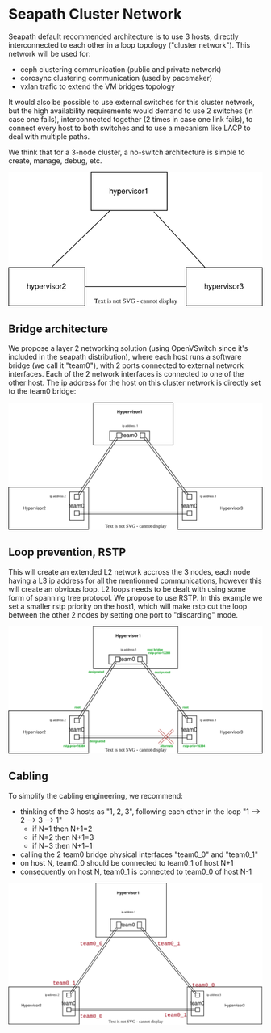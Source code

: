 # Seapath Cluster Network

Seapath default recommended architecture is to use 3 hosts, directly interconnected to each other in a loop topology ("cluster network"). This network will be used for:
- ceph clustering communication (public and private network)
- corosync clustering communication (used by pacemaker)
- vxlan trafic to extend the VM bridges topology


It would also be possible to use external switches for this cluster network, but the high availability requirements would demand to use 2 switches (in case one fails), interconnected together (2 times in case one link fails), to connect every host to both switches and to use a mecanism like LACP to deal with multiple paths.

We think that for a 3-node cluster, a no-switch architecture is simple to create, manage, debug, etc.

![cluster_network1.svg](cluster_network1.svg)

## Bridge architecture

We propose a layer 2 networking solution (using OpenVSwitch since it's included in the seapath distribution), where each host runs a software bridge (we call it "team0"), with 2 ports connected to external network interfaces. Each of the 2 network interfaces is connected to one of the other host. The ip address for the host on this cluster network is directly set to the team0 bridge: 

<img src="cluster_network2.svg" width="800" />

## Loop prevention, RSTP

This will create an extended L2 network accross the 3 nodes, each node having a L3 ip address for all the mentionned communications, however this will create an obvious loop. L2 loops needs to be dealt with using some form of spanning tree protocol. We propose to use RSTP.
In this example we set a smaller rstp priority on the host1, which will make rstp cut the loop between the other 2 nodes by setting one port to "discarding" mode.

<img src="cluster_network3.svg" width="800" />


## Cabling

To simplify the cabling engineering, we recommend:
- thinking of the 3 hosts as "1, 2, 3", following each other in the loop "1 --> 2 --> 3 --> 1" 
  - if N=1 then N+1=2
  - if N=2 then N+1=3
  - if N=3 then N+1=1
- calling the 2 team0 bridge physical interfaces "team0_0" and "team0_1"
- on host N, team0_0 should be connected to team0_1 of host N+1
- consequently on host N, team0_1 is connected to team0_0 of host N-1

<img src="cluster_network4.svg" width="800" />
